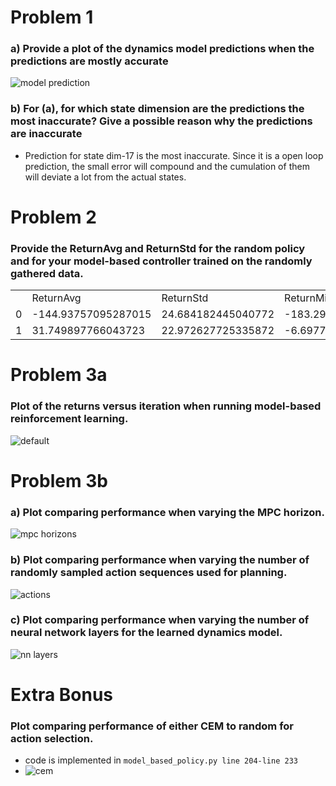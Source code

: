 # Problem 1
### a) Provide a plot of the dynamics model predictions when the predictions are mostly accurate
![model prediction](plots/state_pred.jpg)

### b) For (a), for which state dimension are the predictions the most inaccurate? Give a possible reason why the predictions are inaccurate
- Prediction for state dim-17 is the most inaccurate. Since it is a open loop prediction, the small error will compound and the cumulation of them will deviate a lot from the actual states.

# Problem 2
### Provide the ReturnAvg and ReturnStd for the random policy and for your model-based controller trained on the randomly gathered data.
|   |                     |                    |                     |                     |                    |                     |
|---|---------------------|--------------------|---------------------|---------------------|--------------------|---------------------|
|   | ReturnAvg           | ReturnStd          | ReturnMin           | ReturnMax           | TrainingLossStart  | TrainingLossFinal   |
| 0 | -144.93757095287015 | 24.684182445040772 | -183.29364256233976 | -109.52336525035639 |                    |                     |
| 1 | 31.749897766043723  | 22.972627725335872 | -6.697796649236718  | 64.31774153765512   | 1.0188288688659668 | 0.02625294402241707 |


# Problem 3a
### Plot of the returns versus iteration when running model-based reinforcement learning.
![default](plots/HalfCheetah_q3_default.jpg)




# Problem 3b
### a) Plot comparing performance when varying the MPC horizon.
![mpc horizons](plots/HalfCheetah_q3_mpc_horizon.jpg)

### b) Plot comparing performance when varying the number of randomly sampled action sequences used for planning.
![actions](plots/HalfCheetah_q3_actions.jpg)

### c) Plot comparing performance when varying the number of neural network layers for the learned dynamics model.
![nn layers](plots/HalfCheetah_q3_nn_layers.jpg)

# Extra Bonus
### Plot comparing performance of either CEM to random for action selection. 
- code is implemented in `model_based_policy.py line 204-line 233`
- ![cem](plots/HalfCheetah_q3_nn_layers.jpg)





